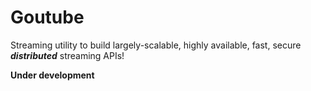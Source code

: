 # Goutube
Streaming utility to build largely-scalable, highly available, fast, secure ***distributed*** streaming APIs!

**Under development**